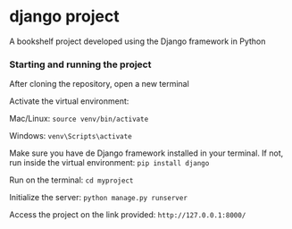 # django project
 A bookshelf project developed using the Django framework in Python

 ### Starting and running the project

 After cloning the repository, open a new terminal

  Activate the virtual environment:

  Mac/Linux:
  `source venv/bin/activate`

  Windows:
  `venv\Scripts\activate`

  Make sure you have de Django framework installed in your terminal. If not, run inside the virtual environment:
  `pip install django`

  Run on the terminal:
  `cd myproject`

  Initialize the server:
  `python manage.py runserver`

  Access the project on the link provided:
  `http://127.0.0.1:8000/`
